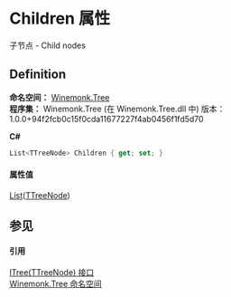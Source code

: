 # Children 属性


子节点 - Child nodes



## Definition
**命名空间：** <a href="N_Winemonk_Tree.md">Winemonk.Tree</a>  
**程序集：** Winemonk.Tree (在 Winemonk.Tree.dll 中) 版本：1.0.0+94f2fcb0c15f0cda11677227f4ab0456f1fd5d70

**C#**
``` C#
List<TTreeNode> Children { get; set; }
```



#### 属性值
<a href="https://learn.microsoft.com/dotnet/api/system.collections.generic.list-1" target="_blank" rel="noopener noreferrer">List</a>(<a href="T_Winemonk_Tree_ITree_1.md">TTreeNode</a>)

## 参见


#### 引用
<a href="T_Winemonk_Tree_ITree_1.md">ITree(TTreeNode) 接口</a>  
<a href="N_Winemonk_Tree.md">Winemonk.Tree 命名空间</a>  

